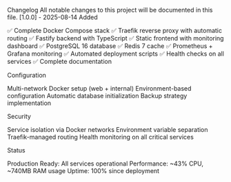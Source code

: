 Changelog
All notable changes to this project will be documented in this file.
[1.0.0] - 2025-08-14
Added

✅ Complete Docker Compose stack
✅ Traefik reverse proxy with automatic routing
✅ Fastify backend with TypeScript
✅ Static frontend with monitoring dashboard
✅ PostgreSQL 16 database
✅ Redis 7 cache
✅ Prometheus + Grafana monitoring
✅ Automated deployment scripts
✅ Health checks on all services
✅ Complete documentation

Configuration

Multi-network Docker setup (web + internal)
Environment-based configuration
Automatic database initialization
Backup strategy implementation

Security

Service isolation via Docker networks
Environment variable separation
Traefik-managed routing
Health monitoring on all critical services

Status

Production Ready: All services operational
Performance: ~43% CPU, ~740MB RAM usage
Uptime: 100% since deployment
